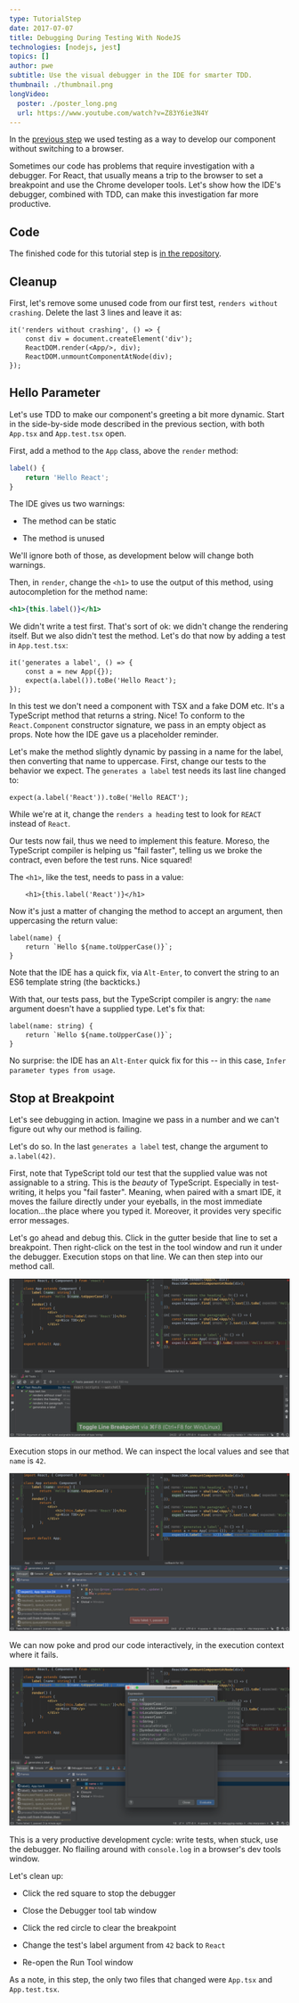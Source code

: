 ```yaml
---
type: TutorialStep
date: 2017-07-07
title: Debugging During Testing With NodeJS
technologies: [nodejs, jest]
topics: []
author: pwe
subtitle: Use the visual debugger in the IDE for smarter TDD.
thumbnail: ./thumbnail.png
longVideo:
  poster: ./poster_long.png
  url: https://www.youtube.com/watch?v=Z83Y6ie3N4Y
---
```


In the [previous step](../testing/) we used testing as a way to
develop our component without switching to a browser.

Sometimes our code has problems that require investigation with a debugger.
For React, that usually means a trip to the browser to set a breakpoint and
use the Chrome developer tools. Let's show how the IDE's debugger, combined
with TDD, can make this investigation far more productive.

## Code

The finished code for this tutorial step is 
[in the repository](https://github.com/JetBrains/jetbrains_guide/tree/master/sites/pycharm-guide/demos/tutorials/react_typescript_tdd/nodejs_debugging/).

## Cleanup

First, let's remove some unused code from our first test,
`renders without crashing`. Delete the last 3 lines and leave it as:

```typescript{}
it('renders without crashing', () => {
    const div = document.createElement('div');
    ReactDOM.render(<App/>, div);
    ReactDOM.unmountComponentAtNode(div);
});
```

## Hello Parameter

Let's use TDD to make our component's greeting a bit more
dynamic. Start in the side-by-side mode described in the previous section,
with both `App.tsx` and `App.test.tsx` open.

First, add a method to the `App` class, above the `render` method:

```jsx
label() {
    return 'Hello React';
}
```

The IDE gives us two warnings:

- The method can be static

- The method is unused

We'll ignore both of those, as development below will change both 
warnings.

Then, in `render`, change the `<h1>` to use the output of this method, 
using autocompletion for the method name:

```jsx
<h1>{this.label()}</h1>
```

We didn't write a test first. That's sort of ok: we didn't change the
rendering itself. But we also didn't test the method. Let's do that now by
adding a test in `App.test.tsx`:

```typescript{}
it('generates a label', () => {
    const a = new App({});
    expect(a.label()).toBe('Hello React');
});
```

In this test we don't need a component with TSX and a fake DOM etc. It's a
TypeScript method that returns a string. Nice! To conform to the 
`React.Component` constructor signature, we pass in an empty object as 
props. Note how the IDE gave us a placeholder reminder.

Let's make the method slightly dynamic by passing in a name for the label,
then converting that name to uppercase. First, change our tests to the
behavior we expect. The `generates a label` test needs its last line
changed to:

```typescript{}
expect(a.label('React')).toBe('Hello REACT');
```

While we're at it, change the `renders a heading` test to look for 
`REACT` instead of `React`.

Our tests now fail, thus we need to implement this feature. Moreso, 
the TypeScript compiler is helping us "fail faster", telling us we broke 
the contract, even before the test runs. Nice squared!

The `<h1>`, like the test, needs to pass in a value:

```typescript{}
    <h1>{this.label('React')}</h1>
```

Now it's just a matter of changing the method to accept an argument, then
uppercasing the return value:

```typescript{}
label(name) {
    return `Hello ${name.toUpperCase()}`;
}
```

Note that the IDE has a quick fix, via `Alt-Enter`, to convert the string
to an ES6 template string (the backticks.)

With that, our tests pass, but the TypeScript compiler is angry: the `name`
argument doesn't have a supplied type. Let's fix that:

```typescript{}
label(name: string) {
    return `Hello ${name.toUpperCase()}`;
}
```

No surprise: the IDE has an `Alt-Enter` quick fix for this -- in this
case, `Infer parameter types from usage`.

## Stop at Breakpoint

Let's see debugging in action. Imagine we pass in a number and we can't
figure out why our method is failing.

Let's do so. In the last `generates a label` test, change the argument to
`a.label(42)`.

First, note that TypeScript told our test that the supplied value was not
assignable to a string. This is the *beauty* of TypeScript. Especially in
test-writing, it helps you "fail faster". Meaning, when paired with a smart
IDE, it moves the failure directly under your eyeballs, in the most immediate
location...the place where you typed it. Moreover, it provides very specific
error messages.

Let's go ahead and debug this. Click in the gutter beside that line to set
a breakpoint. Then right-click on the test in the tool window and run it
under the debugger. Execution stops on that line. We can then step into our
method call.

![Set Breakpoint](./screenshots/set_breakpoint.png)

Execution stops in our method. We can inspect the local values and see that
`name` is `42`.

![Stop At Breakpoint](./screenshots/stop_at_breakpoint.png)

We can now poke and prod our code interactively, in the execution context
where it fails. 

![Evaluate Expression](./screenshots/evaluate_expression.png)

This is a very productive development cycle: write tests,
when stuck, use the debugger. No flailing around with `console.log` in a
browser's dev tools window.

Let's clean up:

- Click the red square to stop the debugger

- Close the Debugger tool tab window

- Click the red circle to clear the breakpoint

- Change the test's label argument from `42` back to `React`

- Re-open the Run Tool window

As a note, in this step, the only two files that changed were 
`App.tsx` and `App.test.tsx`.
